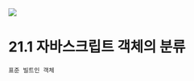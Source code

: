 <img src="https://capsule-render.vercel.app/api?type=waving&color=gradient&customColorList=1&height=200&section=header&text=Chapter21.%20%EB%B9%8C%ED%8A%B8%EC%9D%B8%20%EA%B0%9D%EC%B2%B4&fontSize=50">

# **21.1 자바스크립트 객체의 분류**
```표준 빌트인 객체```